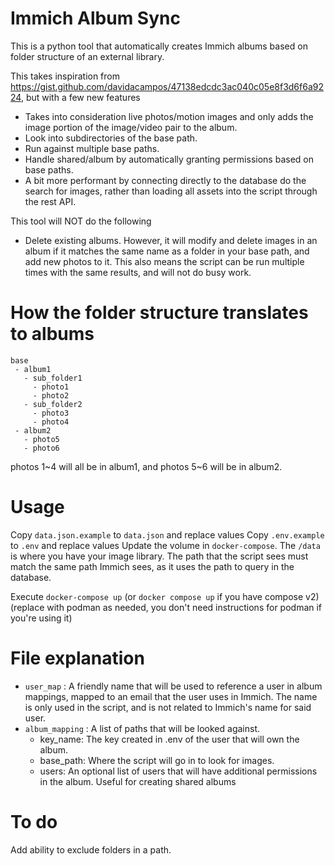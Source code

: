 # Immich Album Sync
This is a python tool that automatically creates Immich albums based on folder structure of an external library.

This takes inspiration from https://gist.github.com/davidacampos/47138edcdc3ac040c05e8f3d6f6a9224, but with a few new features

* Takes into consideration live photos/motion images and only adds the image portion of the image/video pair to the album.
* Look into subdirectories of the base path.
* Run against multiple base paths.
* Handle shared/album by automatically granting permissions based on base paths.
* A bit more performant by connecting directly to the database do the search for images, rather than loading all assets into the script through the rest API.

This tool will NOT do the following
* Delete existing albums. However, it will modify and delete images in an album if it matches the same name as a folder in your base path, and add new photos to it. This also means the script can be run multiple times with the same results, and will not do busy work.


# How the folder structure translates to albums
```
base
 - album1
   - sub_folder1
     - photo1
     - photo2
   - sub_folder2
     - photo3
     - photo4
 - album2
   - photo5
   - photo6
```
photos 1~4 will all be in album1, and photos 5~6 will be in album2.


# Usage
Copy `data.json.example` to `data.json` and replace values
Copy `.env.example` to `.env` and replace values
Update the volume in `docker-compose`. The `/data` is where you have your image library. The path that the script sees must match the same path Immich sees, as it uses the path to query in the database.

Execute `docker-compose up` (or `docker compose up` if you have compose v2) (replace with podman as needed, you don't need instructions for podman if you're using it)

# File explanation
* `user_map` : A friendly name that will be used to reference a user in album mappings, mapped to an email that the user uses in Immich. The name is only used in the script, and is not related to Immich's name for said user.
* `album_mapping` : A list of paths that will be looked against. 
  * key_name: The key created in .env of the user that will own the album. 
  * base_path:  Where the script will go in to look for images.
  * users: An optional list of users that will have additional permissions in the album. Useful for creating shared albums

# To do
Add ability to exclude folders in a path.